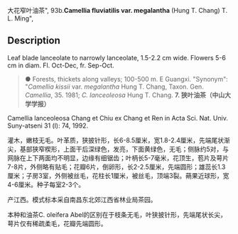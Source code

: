 大花窄叶油茶",
93b.**Camellia fluviatilis var. megalantha** (Hung T. Chang) T. L. Ming",

## Description
Leaf blade lanceolate to narrowly lanceolate, 1.5-2.2 cm wide. Flowers 5-6 cm in diam. Fl. Oct-Dec, fr. Sep-Oct.

> ●  Forests, thickets along valleys; 100-500 m. E Guangxi.
  "Synonym": "*Camellia kissii* var. *megalantha* Hung T. Chang, Taxon. Gen. *Camellia*, 35. 1981; *C. lanceoleosa* Hung T. Chang.
**7. 狭叶油茶（中山大学学报）**

Camellia lanceoleosa Chang et Chiu ex Chang et Ren in Acta Sci. Nat. Univ. Suny-atseni 31 (l): 74, 1992.

灌木，嫩枝无毛。叶革质，狭披针形，长6-8.5厘米，宽1.8-2.4厘米，先端尾状渐尖，基部狭窄楔形，上面干后深绿色，发亮，下面黄绿色，无毛；侧脉约5对，与网脉在上下两面均不明显，边缘有细锯齿；叶柄长5-7毫米，花顶生，苞片及萼片7-8片，外侧略有贴毛；花瓣6片，倒卵形，长2-2.5厘米，先端圆形；雄蕊长1.3厘米；子房3室，外侧被丝毛，花柱长1厘米，被丝毛，顶端3裂。蒴果近球形，宽4-6厘米。种子每室2-3个。

产江西。模式标本采自南昌东北郊江西省林业局茶园。

本种和油茶C. oleifera Abel的区别在于枝条无毛，叶狭披针形，先端尾状长尖，萼片仅有稀疏柔毛，花瓣先端圆形。
